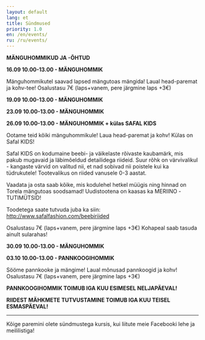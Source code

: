```yaml
---
layout: default
lang: et
title: Sündmused
priority: 1.0
en: /en/events/
ru: /ru/events/
---
```


**MÄNGUHOMMIKUD JA -ÕHTUD**

**16.09 10.00-13.00 - MÄNGUHOMMIK**

Mänguhommikutel saavad lapsed mängutoas mängida! Laual head-paremat ja kohv-tee!
Osalustasu 7€ (laps+vanem, pere järgmine laps +3€)

**19.09 10.00-13.00 - MÄNGUHOMMIK**

**23.09 10.00-13.00 - MÄNGUHOMMIK**

**26.09 10.00-13.00 - MÄNGUHOMMIK + külas SAFAL KIDS**

Ootame teid kõiki mänguhommikule! Laua head-paremat ja kohv!
Külas on Safal KIDS! 

Safal KIDS on kodumaine beebi- ja väikelaste rõivaste kaubamärk, mis pakub mugavaid ja läbimõeldud detailidega riideid.
Suur rõhk on värvivalikul - kangaste värvid on valitud nii, et nad sobivad nii poistele kui ka tüdrukutele!
Tootevalikus on riided vanusele 0-3 aastat.

Vaadata ja osta saab kõike, mis kodulehel hetkel müügis ning hinnad on Torela mängutoas soodsamad! Uudistootena on kaasas ka MERIINO -TUTIMÜTSID!

Toodetega saate tutvuda juba ka siin: http://www.safalfashion.com/beebiriided

Osalustasu 7€ (laps+vanem, pere järgmine laps +3€)
Kohapeal saab tasuda ainult sularahas!

**30.09 10.00-13.00 - MÄNGUHOMMIK**

**03.10 10.00-13.00 - PANNKOOGIHOMMIK**

Sööme pannkooke ja mängime! Laual mõnusad pannkoogid ja kohv!
Osalustasu 7€ (laps+vanem, pere järgmine laps +3€)


**PANNKOOGIHOMMIK TOIMUB IGA KUU ESIMESEL NELJAPÄEVAL!**

**RIIDEST MÄHKMETE TUTVUSTAMINE TOIMUB IGA KUU TEISEL ESMASPÄEVAL!**

***

Kõige paremini olete sündmustega kursis, kui liitute meie Facebooki lehe ja meililistiga!
